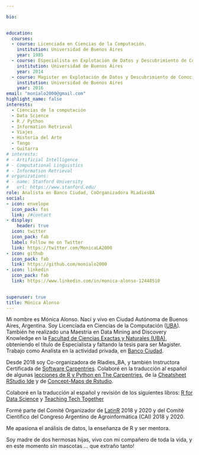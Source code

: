 ```yaml
---

bio: 
      

education:
  courses:
  - course: Licenciada en Ciencias de la Computación.
    institution: Universidad de Buenos Aires
    year: 1985
  - course: Especialista en Explotación de Datos y Descubrimiento de Conocimiento
    institution: Universidad de Buenos Aires
    year: 2014
  - course: Magister en Explotación de Datos y Descubrimiento de Conocimiento (falta Tesis)
    institution: Universidad de Buenos Aires
    year: 2016
email: "monialo2000@gmail.com"
highlight_name: false
interests:
  - Ciencias de la computación
  - Data Science
  - R / Python
  - Information Retrieval
  - Viajes
  - Historia del Arte
  - Tango
  - Guitarra
# interests:
# - Artificial Intelligence
# - Computational Linguistics
# - Information Retrieval
# organizations:
# - name: Stanford University
#   url: https://www.stanford.edu/
role: Analista en Banco Ciudad, CoOrganizadora RLadiesBA
social:
- icon: envelope
  icon_pack: fas
  link: /#contact
- display:
    header: true
  icon: twitter
  icon_pack: fab
  label: Follow me on Twitter
  link: https://twitter.com/MonicaLA2000
- icon: github
  icon_pack: fab
  link: https://github.com/monialo2000
- icon: linkedin
  icon_pack: fab
  link: https://www.linkedin.com/in/monica-alonso-12448510
  

superuser: true
title: Mónica Alonso
---
```


Mi nombre es Mónica Alonso. Nací y vivo en Ciudad Autónoma de Buenos Aires, Argentina. Soy Licenciada en Ciencias de la Computación ([UBA](http://www.uba.ar/)). También he realizado una Maestría en Data Mining and Discovery Knowledge en la [Facultad de Ciencias Exactas y Naturales (UBA)](https://exactas.uba.ar/), obteniendo el título de Especialista y faltando la tesis para ser Magister. Trabajo como Analista en la actividad privada, en [Banco Ciudad](https://www.bancociudad.com.ar/institucional/). 

Desde 2018 soy Co-organizadora de Rladies_BA, y también Instructora Certificada de [Software Carpentries](http://carpentries.com). Colaboré en la traducción al español de algunas [lecciones de R y Python en The Carpentries](https://github.com/Carpentries-ES), de la [Cheatsheet RStudio Ide](https://rstudio.com/resources/cheatsheets/) y de [Concept-Maps de Rstudio](https://github.com/rstudio/concept-maps). 

Colaboré en la traducción al español y revisión de los siguientes libros:
   [R for Data Science](https://github.com/cienciadedatos) y
   [Teaching Tech Together](https://teachtogether.tech/)
   
Formé parte del Comité Organizador de [LatinR](https://latin-r.com/) 2018 y 2020 y del Comité Científico del Congreso Argentino de Agroinformática (CAI) 2018 y 2020.

Me apasiona el análisis de datos, la enseñanza de R y ser mentora. 

Soy madre de dos hermosas hijas, vivo con mi compañero de toda la vida, y en este 
momento sin mascotas ... que extraño tanto!


